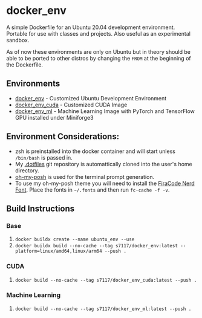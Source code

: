 # docker_env
A simple Dockerfile for an Ubuntu 20.04 development environment. Portable for use with classes and projects. Also useful as an experimental sandbox.

As of now these environments are only on Ubuntu but in theory should be able to be ported to other distros by changing the `FROM` at the beginning of the Dockerfile.

## Environments
- [docker_env](base/) - Customized Ubuntu Development Environment
- [docker_env_cuda](cuda/) - Customized CUDA Image
- [docker_env_ml](ml/) - Machine Learning Image with PyTorch and TensorFlow GPU installed under Miniforge3

## Environment Considerations:
- zsh is preinstalled into the docker container and will start unless `/bin/bash` is passed in.
- My [.dotfiles](https://github.com/s7117/.dotfiles) git repository is automattically cloned into the user's home directory.
- [oh-my-posh](https://github.com/jandedobbeleer/oh-my-posh) is used for the terminal prompt generation.
- To use my oh-my-posh theme you will need to install the [FiraCode Nerd Font](https://github.com/ryanoasis/nerd-fonts/releases/download/v2.1.0/FiraCode.zip). Place the fonts in `~/.fonts` and then run `fc-cache -f -v`.

## Build Instructions
### Base
1. `docker buildx create --name ubuntu_env --use`
1. `docker buildx build --no-cache --tag s7117/docker_env:latest --platform=linux/amd64,linux/arm64 --push .`

### CUDA
1. `docker build --no-cache --tag s7117/docker_env_cuda:latest --push .`

### Machine Learning
1. `docker build --no-cache --tag s7117/docker_env_ml:latest --push .`
